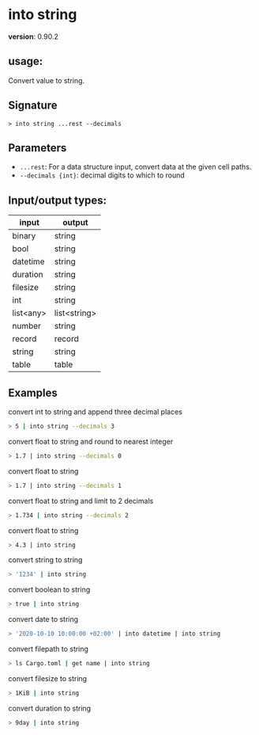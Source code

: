# into string

**version**: 0.90.2

## **usage**:

Convert value to string.

## Signature

`> into string ...rest --decimals`

## Parameters

- `...rest`: For a data structure input, convert data at the given cell paths.
- `--decimals {int}`: decimal digits to which to round

## Input/output types:

| input       | output         |
| ----------- | -------------- |
| binary      | string         |
| bool        | string         |
| datetime    | string         |
| duration    | string         |
| filesize    | string         |
| int         | string         |
| list\<any\> | list\<string\> |
| number      | string         |
| record      | record         |
| string      | string         |
| table       | table          |

## Examples

convert int to string and append three decimal places

```bash
> 5 | into string --decimals 3
```

convert float to string and round to nearest integer

```bash
> 1.7 | into string --decimals 0
```

convert float to string

```bash
> 1.7 | into string --decimals 1
```

convert float to string and limit to 2 decimals

```bash
> 1.734 | into string --decimals 2
```

convert float to string

```bash
> 4.3 | into string
```

convert string to string

```bash
> '1234' | into string
```

convert boolean to string

```bash
> true | into string
```

convert date to string

```bash
> '2020-10-10 10:00:00 +02:00' | into datetime | into string
```

convert filepath to string

```bash
> ls Cargo.toml | get name | into string
```

convert filesize to string

```bash
> 1KiB | into string
```

convert duration to string

```bash
> 9day | into string
```
